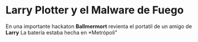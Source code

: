 # Larry Plotter y el Malware de Fuego

En una importante hackaton **Ballmermort** revienta el portatil
de un amigo de **Larry**
La batería estaba hecha en *Metrópoli"

